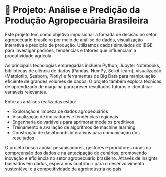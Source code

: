 # 🌱 Projeto: Análise e Predição da Produção Agropecuária Brasileira

Este projeto tem como objetivo impulsionar a tomada de decisão no setor agropecuário brasileiro por meio de análise de dados, visualização interativa e predição de produção. Utilizamos dados simulados do IBGE para investigar padrões, tendências e fatores que influenciam a produtividade agrícola.

As principais tecnologias empregadas incluem Python, Jupyter Notebooks, bibliotecas de ciência de dados (Pandas, NumPy, Scikit-learn), visualização (Matplotlib, Seaborn, Plotly) e ferramentas de Big Data para manipulação eficiente de grandes volumes de dados. O projeto também explora técnicas de aprendizado de máquina para prever resultados futuros e identificar variáveis relevantes.

Entre as análises realizadas estão:
- Exploração e limpeza de dados agropecuários
- Visualização de indicadores e tendências regionais
- Engenharia de variáveis para aprimorar modelos preditivos
- Treinamento e avaliação de algoritmos de machine learning
- Construção de dashboards interativos para comunicação dos resultados

O projeto busca apoiar pesquisadores, gestores e produtores rurais na compreensão dos dados e na antecipação de cenários, promovendo inovação e eficiência no setor agropecuário brasileiro. Através de insights baseados em dados, esperamos contribuir para o desenvolvimento sustentável e a competitividade da agroindústria no país.